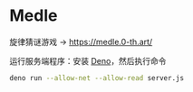 # Medle

旋律猜谜游戏 → https://medle.0-th.art/

运行服务端程序：安装 [Deno](https://deno.land/)，然后执行命令

```sh
deno run --allow-net --allow-read server.js
```
